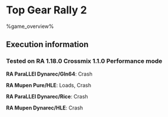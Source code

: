 # Top Gear Rally 2 

%game_overview%

## Execution information

### Tested on RA 1.18.0 Crossmix 1.1.0 Performance mode

**RA ParaLLEl Dynarec/Gln64**: Crash

**RA Mupen Pure/HLE**: Loads, Crash

**RA ParaLLEl Dynarec/Rice**: Crash

**RA Mupen Dynarec/HLE**: Crash